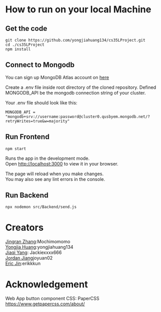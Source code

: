# How to run on your local Machine

## Get the code

```
git clone https://github.com/yongjiahuang134/cs35LProject.git
cd ./cs35LProject
npm install
```

## Connect to Mongodb

You can sign up MongoDB Atlas account on [here](https://www.mongodb.com/atlas/database)

Create a .env file inside root directory of the cloned repository. Defined MONGODB_API be the mongodb connection string of your cluster.

Your .env file should look like this:

```
MONGODB_API = "mongodb+srv://username:password@cluster0.qusbyem.mongodb.net/?retryWrites=true&w=majority"
```

## Run Frontend

```
npm start
```

Runs the app in the development mode.\
Open [http://localhost:3000](http://localhost:3000) to view it in your browser.

The page will reload when you make changes.\
You may also see any lint errors in the console.

## Run Backend

```
npx nodemon src/Backend/send.js
```

# Creators

[Jingran Zhang](https://github.com/Mochimomomo):Mochimomomo\
[Yongjia Huang](https://github.com/yongjiahuang134):yongjiahuang134\
[Jiaqi Yang](https://github.com/Jackiexxxx666): Jackiexxxx666\
[Jordan Jiang](https://github.com/joyuan02)joyuan02\
[Eric Jin](https://github.com/erikkkun):erikkkun


# Acknowledgement
Web App button component CSS:
PaperCSS https://www.getpapercss.com/about/
